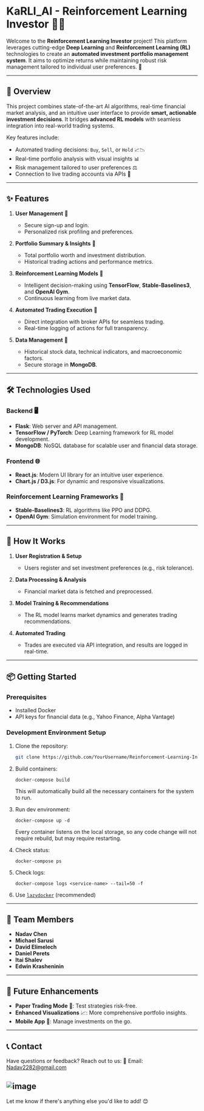 # KaRLI_AI - Reinforcement Learning Investor 🚀💸

Welcome to the **Reinforcement Learning Investor** project! This platform leverages cutting-edge **Deep Learning** and **Reinforcement Learning (RL)** technologies to create an **automated investment portfolio management system**. It aims to optimize returns while maintaining robust risk management tailored to individual user preferences. 🌟

---

## 📖 Overview

This project combines state-of-the-art AI algorithms, real-time financial market analysis, and an intuitive user interface to provide **smart, actionable investment decisions**. It bridges **advanced RL models** with seamless integration into real-world trading systems.

Key features include:
- Automated trading decisions: `Buy`, `Sell`, or `Hold` 📈📉
- Real-time portfolio analysis with visual insights 📊
- Risk management tailored to user preferences ⚖️
- Connection to live trading accounts via APIs 🔗

---

## ✨ Features

1. **User Management** 👤
   - Secure sign-up and login.
   - Personalized risk profiling and preferences.

2. **Portfolio Summary & Insights** 💼
   - Total portfolio worth and investment distribution.
   - Historical trading actions and performance metrics.

3. **Reinforcement Learning Models** 🧠
   - Intelligent decision-making using **TensorFlow**, **Stable-Baselines3**, and **OpenAI Gym**.
   - Continuous learning from live market data.

4. **Automated Trading Execution** 🤖
   - Direct integration with broker APIs for seamless trading.
   - Real-time logging of actions for full transparency.

5. **Data Management** 📂
   - Historical stock data, technical indicators, and macroeconomic factors.
   - Secure storage in **MongoDB**.

---

## 🛠️ Technologies Used

### Backend 🖥️
- **Flask**: Web server and API management.
- **TensorFlow / PyTorch**: Deep Learning framework for RL model development.
- **MongoDB**: NoSQL database for scalable user and financial data storage.

### Frontend 🌐
- **React.js**: Modern UI library for an intuitive user experience.
- **Chart.js / D3.js**: For dynamic and responsive visualizations.

### Reinforcement Learning Frameworks 🤖
- **Stable-Baselines3**: RL algorithms like PPO and DDPG.
- **OpenAI Gym**: Simulation environment for model training.

---

## 🚀 How It Works

1. **User Registration & Setup**
   - Users register and set investment preferences (e.g., risk tolerance).

2. **Data Processing & Analysis**
   - Financial market data is fetched and preprocessed.

3. **Model Training & Recommendations**
   - The RL model learns market dynamics and generates trading recommendations.

4. **Automated Trading**
   - Trades are executed via API integration, and results are logged in real-time.

---

## 📦 Getting Started

### Prerequisites
- Installed Docker
- API keys for financial data (e.g., Yahoo Finance, Alpha Vantage)

### Development Environment Setup

1. Clone the repository:
   ```bash
   git clone https://github.com/YourUsername/Reinforcement-Learning-Investor.git
   ```

1. Build containers:
   ```
   docker-compose build
   ```
   This will automatically build all the necessary containers for the system to run.

1. Run dev environment:
   ```
   docker-compose up -d
   ```
   Every container listens on the local storage, so any code change will not require rebuild, but may require restarting.

1. Check status:
   ```
   docker-compose ps
   ```

1. Check logs:
   ```
   docker-compose logs <service-name> --tail=50 -f
   ```

1. Use [`lazydocker`](https://github.com/jesseduffield/lazydocker/releases/tag/v0.24.1) (recommended)

---

## 🌟 Team Members

- **Nadav Chen**
- **Michael Sarusi**
- **David Elimelech**
- **Daniel Perets**
- **Itai Shalev**
- **Edwin Krasheninin**

---

## 🧩 Future Enhancements

- **Paper Trading Mode** 📝: Test strategies risk-free.
- **Enhanced Visualizations** 📈: More comprehensive portfolio insights.
- **Mobile App** 📱: Manage investments on the go.

---

## 📞 Contact

Have questions or feedback? Reach out to us:
📧 Email: Nadav2282@gmail.com

![image](https://github.com/user-attachments/assets/4a1de37a-2a6e-4561-9167-4b3fec36600f)
---

Let me know if there's anything else you'd like to add! 😊

